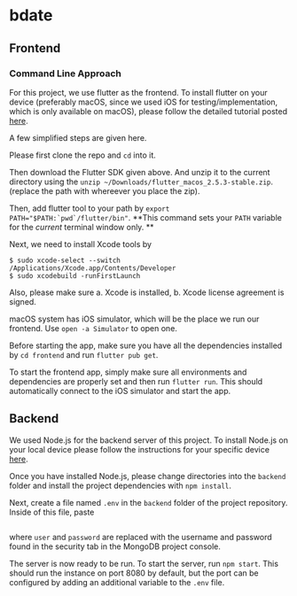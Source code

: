 # bdate

## Frontend 

### Command Line Approach

For this project, we use flutter as the frontend. To install flutter on your device (preferably macOS, since we used iOS for testing/implementation, which is only available on macOS), please follow the detailed tutorial posted [here](https://docs.flutter.dev/get-started/install/macos).

A few simplified steps are given here.

Please first clone the repo and `cd` into it.

Then download the Flutter SDK given above. And unzip it to the current directory using the `unzip ~/Downloads/flutter_macos_2.5.3-stable.zip`. (replace the path with whereever you place the zip).

Then, add flutter tool to your path by ```export PATH="$PATH:`pwd`/flutter/bin"```. **This command sets your `PATH` variable for the *current* terminal window only. **

Next, we need to install Xcode tools by 

```shell
$ sudo xcode-select --switch /Applications/Xcode.app/Contents/Developer
$ sudo xcodebuild -runFirstLaunch
```

Also, please make sure a. Xcode is installed, b. Xcode license agreement is signed.

macOS system has iOS simulator, which will be the place we run our frontend. Use `open -a Simulator` to open one.

Before starting the app, make sure you have all the dependencies installed by `cd frontend` and run `flutter pub get`.

To start the frontend app, simply make sure all environments and dependencies are properly set and then run `flutter run`. This should automatically connect to the iOS simulator and start the app.
## Backend

We used Node.js for the backend server of this project. To install Node.js on your local device please follow the instructions for your specific device [here](https://nodejs.org/en/download/).

Once you have installed Node.js, please change directories into the `backend` folder and install the project dependencies with `npm install`.

Next, create a file named `.env` in the `backend` folder of the project repository. Inside of this file, paste

```DATABASE_URI=mongodb+srv://user:password@bdate.msyzd.mongodb.net/bdate?retryWrites=true&w=majority
```
where `user` and `password` are replaced with the username and password found in the security tab in the MongoDB project console.

The server is now ready to be run. To start the server, run `npm start`. This should run the instance on port 8080 by default, but the port can be configured by adding an additional variable to the `.env` file.